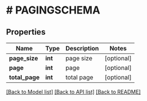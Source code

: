 # # PAGINGSCHEMA

## Properties

Name | Type | Description | Notes
------------ | ------------- | ------------- | -------------
**page_size** | **int** | page size | [optional]
**page** | **int** | page | [optional]
**total_page** | **int** | total page | [optional]

[[Back to Model list]](../../README.md#models) [[Back to API list]](../../README.md#endpoints) [[Back to README]](../../README.md)
